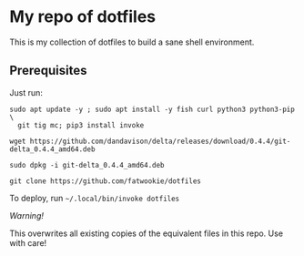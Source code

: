 # My repo of dotfiles

This is my collection of dotfiles to build a sane shell environment. 

## Prerequisites

Just run:

```
sudo apt update -y ; sudo apt install -y fish curl python3 python3-pip \
  git tig mc; pip3 install invoke

wget https://github.com/dandavison/delta/releases/download/0.4.4/git-delta_0.4.4_amd64.deb

sudo dpkg -i git-delta_0.4.4_amd64.deb

git clone https://github.com/fatwookie/dotfiles

```

To deploy, run `~/.local/bin/invoke dotfiles`

*Warning!* 

This overwrites all existing copies of the equivalent files in this repo. Use with care!
